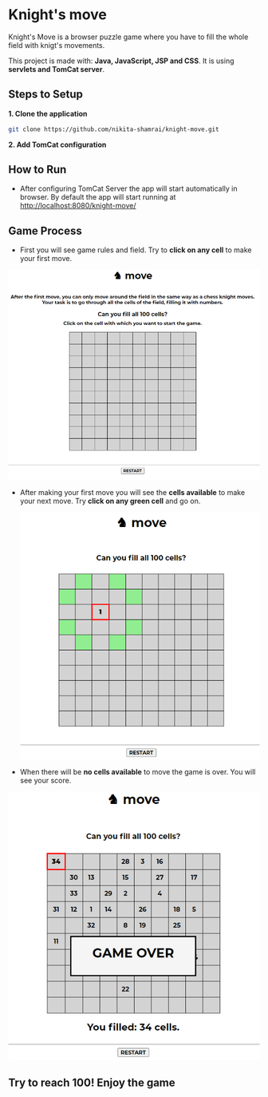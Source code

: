 # Knight's move
Knight's Move is a browser puzzle game where you have to fill the whole field with knigt's movements.

This project is made with: **Java, JavaScript, JSP and CSS**. It is using **servlets and TomCat server**.

## Steps to Setup

**1. Clone the application**

```bash
git clone https://github.com/nikita-shamrai/knight-move.git
```
**2. Add TomCat configuration**

## How to Run

* After configuring TomCat Server the app will start automatically in browser.
  By default the app will start running at <http://localhost:8080/knight-move/>

## Game Process
* First you will see game rules and field. Try to **click on any cell** to make your first move.

![Game_start](img/start.PNG "Start")

* After making your first move you will see the **cells available** to make your next move.
Try **click on any green cell** and go on.


  ![First_move](img/first_move.PNG "First_move")

* When there will be **no cells available** to move the game is over. You will see your score.

![Game_over](img/game_over.PNG "Game_over")

## Try to reach 100! Enjoy the game
